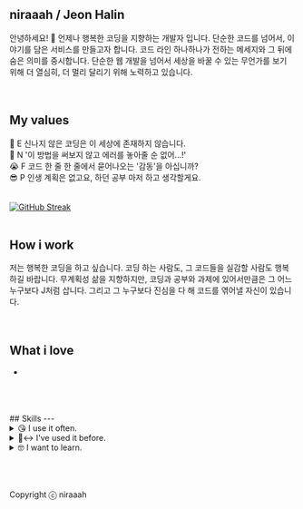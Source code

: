 ## niraaah / Jeon Halin
안녕하세요! 🐰 언제나 행복한 코딩을 지향하는 개발자 입니다. 단순한 코드를 넘어서, 이야기를 담은 서비스를 만들고자 합니다. 코드 라인 하나하나가 전하는 메세지와 그 뒤에 숨은 의미를 중시합니다. 단순한 웹 개발을 넘어서 세상을 바꿀 수 있는 무언가를 보기 위해 더 열심히, 더 멀리 달리기 위해 노력하고 있습니다.
<br />
<br />
<br />
## My values
🥳 E 신나지 않은 코딩은 이 세상에 존재하지 않습니다.<br />
🫠 N '이 방법을 써보지 않고 에러를 놓아줄 순 없어...!'<br />
😭 F 코드 한 줄 한 줄에서 묻어나오는 '감동'을 아십니까?<br />
😎 P 인생 계획은 없고요, 하던 공부 마저 하고 생각할게요.<br />
<br />
<br />
[![GitHub Streak](https://streak-stats.demolab.com?user=niraaah&theme=tokyonight&hide_border=true&date_format=M%20j%5B%2C%20Y%5D&mode=weekly)](https://git.io/streak-stats)
<br />
<br />
## How i work
저는 행복한 코딩을 하고 싶습니다. 코딩 하는 사람도, 그 코드들을 실감할 사람도 행복하길 바랍니다.  무계획성 삶을 지향하지만, 코딩과 공부와 과제에 있어서만큼은 그 어느 누구보다 J처럼 삽니다. 그리고 그 누구보다 진심을 다 해 코드를 엮어낼 자신이 있습니다.
<br />
<br />
<br />
## What i love
- 
<br />
<br />
<br />
## Skills
---
<details>
<summary>
  😘 I use it often.
</summary>
  <img src="https://img.shields.io/badge/js-F7DF1E?style=for-the-badge&logo=javascript&logoColor=black">
  <img src="https://img.shields.io/badge/express-000000?style=for-the-badge&logo=express&logoColor=white">
  <img src="https://img.shields.io/badge/python-3178C6?style=for-the-badge&logo=python&logoColor=white">
</details>

<details>
<summary>
  🙂‍↔️ I've used it before.
</summary>
  <img src="https://img.shields.io/badge/C/C++-2496ED?style=for-the-badge&logo=C&logoColor=pink">
  <img src="https://img.shields.io/badge/Java-007396?style=for-the-badge&logo=Java&logoColor=white">
  <img src="https://img.shields.io/badge/Docker-2496ED?style=for-the-badge&logo=Docker&logoColor=white">
  <img src="https://img.shields.io/badge/MySQL-4479A1?style=for-the-badge&logo=mysql&logoColor=white">
</details>

<details>
<summary>
  🤓 I want to learn.
</summary>
  <img src="https://img.shields.io/badge/ts-3178C6?style=for-the-badge&logo=typescript&logoColor=white">
  <img src="https://img.shields.io/badge/nestjs-E0234E?style=for-the-badge&logo=nestjs&logoColor=white">
  <img src="https://img.shields.io/badge/react-61DAFB?style=for-the-badge&logo=react&logoColor=black">
  <img src="https://img.shields.io/badge/Babel-F9DC3E?style=for-the-badge&logo=Babel&logoColor=black">
  <img src="https://img.shields.io/badge/Webpack-8DD6F9?style=for-the-badge&logo=Webpack&logoColor=black">
  <img src="https://img.shields.io/badge/Android-3DDC84?style=for-the-badge&logo=android&logoColor=white">
  <img src="https://img.shields.io/badge/iOS-000000?style=for-the-badge&logo=iOS&logoColor=white">
  <img src="https://img.shields.io/badge/Kotlin-7F52FF?style=for-the-badge&logo=Kotlin&logoColor=white">
  <img src="https://img.shields.io/badge/Swift-F05138?style=for-the-badge&logo=Swift&logoColor=white">
  <img src="https://img.shields.io/badge/Kubernetes-326CE5?style=for-the-badge&logo=Kubernetes&logoColor=white">
  <img src="https://img.shields.io/badge/Jenkins-D24939?style=for-the-badge&logo=Jenkins&logoColor=white">
  <img src="https://img.shields.io/badge/Elasticsearch-005571?style=for-the-badge&logo=Elasticsearch&logoColor=white">
  <img src="https://img.shields.io/badge/Logstash-005571?style=for-the-badge&logo=Logstash&logoColor=white">
  <img src="https://img.shields.io/badge/kibana-005571?style=for-the-badge&logo=Kibana&logoColor=white">
  <img src="https://img.shields.io/badge/AWS-232F3E?style=for-the-badge&logo=amazonaws&logoColor=white">

</details>
<br />
<br />
<br />

Copyright ⓒ niraaah
